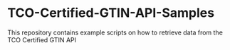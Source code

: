 # TCO-Certified-GTIN-API-Samples
This repository contains example scripts on how to retrieve data from the TCO Certified GTIN API 
